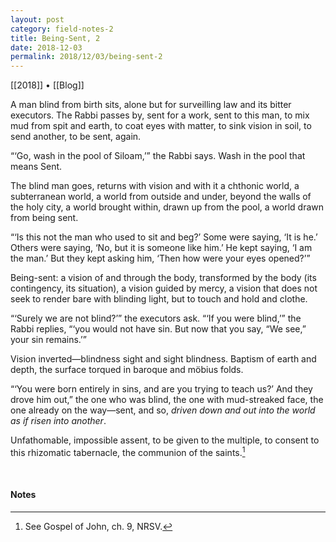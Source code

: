 ```yaml
---
layout: post
category: field-notes-2
title: Being-Sent, 2
date: 2018-12-03
permalink: 2018/12/03/being-sent-2
---
```


[[2018]] • [[Blog]]

A man blind from birth sits, alone but for surveilling law and its bitter executors. The Rabbi passes by, sent for a work, sent to this man, to mix mud from spit and earth, to coat eyes with matter, to sink vision in soil, to send another, to be sent, again.

“‘Go, wash in the pool of Siloam,’” the Rabbi says. Wash in the pool that means Sent.

The blind man goes, returns with vision and with it a chthonic world, a subterranean world, a world from outside and under, beyond the walls of the holy city, a world brought within, drawn up from the pool, a world drawn from being sent.

“‘Is this not the man who used to sit and beg?’ Some were saying, ‘It is he.’ Others were saying, ‘No, but it is someone like him.’ He kept saying, ‘I am the man.’ But they kept asking him, ‘Then how were your eyes opened?’”

Being-sent: a vision of and through the body, transformed by the body (its contingency, its situation), a vision guided by mercy, a vision that does not seek to render bare with blinding light, but to touch and hold and clothe.

“‘Surely we are not blind?’” the executors ask. “‘If you were blind,’” the Rabbi replies, “‘you would not have sin. But now that you say, “We see,” your sin remains.’”

Vision inverted—blindness sight and sight blindness. Baptism of earth and depth, the surface torqued in baroque and möbius folds.

“‘You were born entirely in sins, and are you trying to teach us?’ And they drove him out,” the one who was blind, the one with mud-streaked face, the one already on the way—sent, and so, *driven down and out into the world as if risen into another*.

Unfathomable, impossible assent, to be given to the multiple, to consent to this rhizomatic tabernacle, the communion of the saints.[^1]

<br>

#### Notes

[^1]: See Gospel of John, ch. 9, NRSV.
